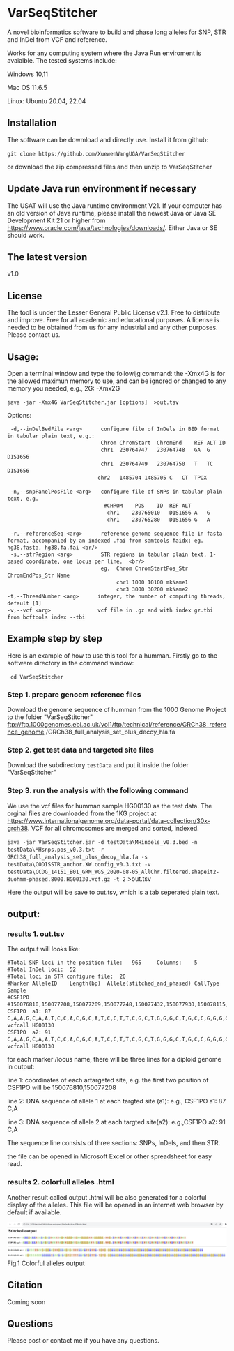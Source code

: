 # VarSeqStitcher
A novel bioinformatics software to build and phase long alleles for SNP, STR and InDel from VCF and reference.

Works for any computing system where the Java Run enviroment is avaialble. The tested systems include:

Windows 10,11

Mac OS 11.6.5

Linux: Ubuntu 20.04, 22.04

## Installation 
The software can be dowmload and directly use. Install it from github: 

`git clone https://github.com/XuewenWangUGA/VarSeqStitcher`

or download the zip compressed files and then unzip to VarSeqStitcher

## Update Java run environment if necessary
The USAT will use the Java runtime environment V21. If your computer has an old version of Java runtime, please install the newest Java or Java SE Development Kit 21 or higher from https://www.oracle.com/java/technologies/downloads/. Either Java or SE should work.

## The latest version 
v1.0

## License
The tool is under the Lesser General Public License v2.1. Free to distribute and improve. Free for all academic and educational purposes. A license is needed to be obtained from us for any industrial and any other purposes. Please contact us.

## Usage:
Open a terminal window and type the followijg command: the -Xmx4G is for the allowed maximun memory to use, and can be ignored or changed to any memory you needed, e.g., 2G: -Xmx2G

`java -jar -Xmx4G VarSeqStitcher.jar [options]  >out.tsv`

Options:  
    
     -d,--inDelBedFile <arg>      configure file of InDels in BED format in tabular plain text, e.g.: 
                                  Chrom	ChromStart	ChromEnd	REF	ALT	ID
                                  chr1	230764747	230764748	GA	G	D1S1656
                                  chr1	230764749	230764750	T	TC	D1S1656
                                 chr2	1485704	1485705	C	CT	TPOX
                              
     -n,--snpPanelPosFile <arg>   configure file of SNPs in tabular plain text, e.g.  
                                   #CHROM	 POS 	ID	REF	ALT
                                    chr1	230765010	D1S1656	A	G
                                    chr1	230765280	D1S1656	G	A
 
     -r,--referenceSeq <arg>      reference genome sequence file in fasta format, accompanied by an indexed .fai from samtools faidx: eg. hg38.fasta, hg38.fa.fai <br/>
     -s,--strRegion <arg>         STR regions in tabular plain text, 1-based coordinate, one locus per line.  <br/>
                                  eg.  Chrom ChromStartPos_Str ChromEndPos_Str Name
                                       chr1 1000 10100 mkName1
                                       chr3 3000 30200 mkName2
    -t,--ThreadNumber <arg>      integer, the number of computing threads, default [1]
    -v,--vcf <arg>               vcf file in .gz and with index gz.tbi from bcftools index --tbi


       
## Example step by step
Here is an example of how to use this tool for a humman. 
Firstly go to the softwere directory in the command window:

` cd VarSeqStitcher`
       
### Step 1. prepare genoem reference files
Download the genome sequence of humman from the 1000 Genome Project to the folder "VarSeqStitcher" 
       ftp://ftp.1000genomes.ebi.ac.uk/vol1/ftp/technical/reference/GRCh38_reference_genome /GRCh38_full_analysis_set_plus_decoy_hla.fa	
       
       
### Step 2. get test data and targeted site files 
Download the subdirectory `testData` and put it inside the folder "VarSeqStitcher"


### Step 3. run the analysis with the following command
We use the vcf files for humman sample HG00130 as the test data. The orginal files are downloaded from the 1KG project at https://www.internationalgenome.org/data-portal/data-collection/30x-grch38. VCF for all chromosomes are merged and sorted, indexed.
       
`java -jar VarSeqStitcher.jar -d testData\MHindels_v0.3.bed -n testData\MHsnps.pos_v0.3.txt -r GRCh38_full_analysis_set_plus_decoy_hla.fa -s testData\CODISSTR_anchor.XW.config_v0.3.txt -v testData\CCDG_14151_B01_GRM_WGS_2020-08-05_AllChr.filtered.shapeit2-duohmm-phased.8000.HG00130.vcf.gz -t 2` >out.tsv


Here the output will be save to out.tsv, which is a tab seperated plain text.


## output: 
### results 1. out.tsv

The output will looks like:

    #Total SNP loci in the position file:	965 	Columns:	5
    #Total InDel loci:	52
    #Total loci in STR configure file:	20
    #Marker	AlleleID	Length(bp)	Allele(stitched_and_phased)	CallType	Sample
    #CSF1PO        #150076810,150077208,150077209,150077248,150077432,150077930,150078115,150078547,150078565,150078667,150078700,150078856,150079140,150079167,150079266,150079332,150079368,150079539,150079547,150079796,150079818,150079998,150080011,150080550,150080613,150080780,150080990,150081238,150081390,150081538,150081664,150082349,150082446,150082478,150082618,150083032,150083033,150083645,150083666,150084099,150084113,150084310,150084394,150084398;150079596,150079750,150079977;150076324		
    CSF1PO	a1:	87	C,A,A,G,C,A,A,T,C,C,A,C,G,C,A,T,C,C,T,T,C,G,C,T,G,G,G,C,T,G,C,C,G,G,G,G,T,T,C,G,G,G,G,G;T,T,G;ATCTATCTATCTATCTATCTATCTATCTATCTATCTATCT	vcfcall	HG00130
    CSF1PO	a2:	91	C,A,A,G,C,A,A,T,C,C,A,C,G,C,A,T,C,C,T,T,C,G,C,T,G,G,G,C,T,G,C,C,G,G,G,G,C,T,T,C,G,A,G,G;T,T,G;ATCTATCTATCTATCTATCTATCTATCTATCTATCTATCTATCT	vcfcall	HG00130

for each marker /locus name, there will be three lines for a diploid genome in output: 

line 1: coordinates of each artargeted site, e.g. the first two position of CSF1PO will be 150076810,150077208

line 2: DNA sequence of allele 1 at each targted site (a1): e.g., CSF1PO	a1:	87	C,A

line 3: DNA sequence of allele 2 at each targted site(a2): e.g.,CSF1PO	a2:	91	C,A

The sequence line consists of three sections: SNPs, InDels, and then STR.

the file can be opened in Microsoft Excel or other spreadsheet for easy read.

### results 2. colorfull alleles .html

Another result called output .html will be also generated for a colorful display of the alleles. This file will be opened in an internet web browser by default if available.

![ColorAlleleImage](VarSeqStitcher_test.PNG) Fig.1 Colorful alleles output


## Citation

Coming soon

## Questions

Please post or contact me if you have any questions.

       


                              
